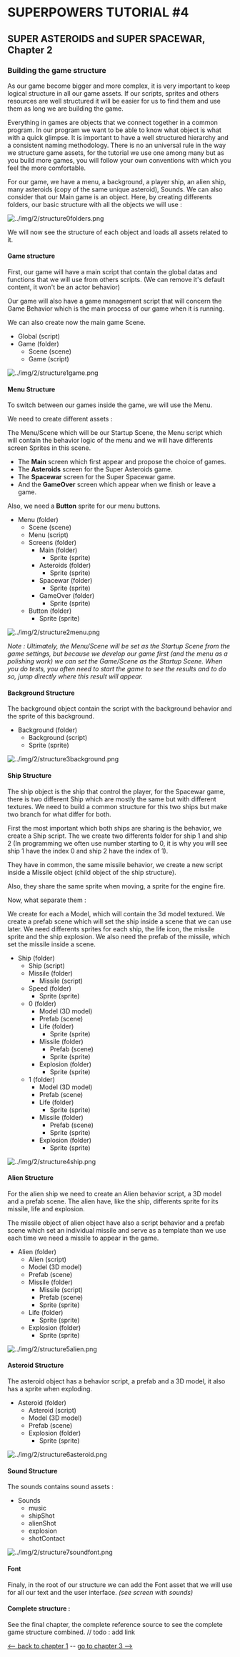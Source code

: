 # SUPERPOWERS TUTORIAL #4
## SUPER ASTEROIDS and SUPER SPACEWAR, Chapter 2


### **Building the game structure**


As our game become bigger and more complex, it is very important to keep logical structure 
in all our game assets. If our scripts, sprites and others resources are well structured 
it will be easier for us to find them and use them as long we are building the game.

Everything in games are objects that we connect together in a common program. In our program
we want to be able to know what object is what with a quick glimpse. It is important to have a well
structured hierarchy and a consistent naming methodology. There is no an universal rule in the way we structure
game assets, for the tutorial we use one among many but as you build more games, you will follow your own 
conventions with which you feel the more comfortable.

For our game, we have a menu, a background, a player ship, an alien ship, many asteroids (copy of the same unique asteroid),
Sounds. We can also consider that our Main game is an object. Here, by creating differents folders, 
our basic structure with all the objects we will use :

![../img/2/structure0folders.png](../img/2/structure0folders.png)

We will now see the structure of each object and loads all assets related to it.


#### Game structure

First, our game will have a main script that contain the global datas and functions that we will use from
others scripts. (We can remove it's default content, it won't be an actor behavior)

Our game will also have a game management script that will concern the Game Behavior which is the main process 
of our game when it is running.

We can also create now the main game Scene.

* Global (script)
* Game (folder)
   * Scene (scene)
   * Game (script)


![../img/2/structure1game.png](../img/2/structure1game.png)


#### Menu Structure

To switch between our games inside the game, we will use the Menu. 

We need to create different assets :

The Menu/Scene which will be our Startup Scene, the Menu script which will contain the behavior logic of 
the menu and we will have differents screen Sprites in this scene.

* The **Main** screen which first appear and propose the choice of games.
* The **Asteroids** screen for the Super Asteroids game.
* The **Spacewar** screen for the Super Spacewar game.
* And the **GameOver** screen which appear when we finish or leave a game.

Also, we need a **Button** sprite for our menu buttons.

* Menu (folder)
   * Scene (scene)
   * Menu (script)
   * Screens (folder)
      * Main (folder)
         * Sprite (sprite)
      * Asteroids (folder)
         * Sprite (sprite)
      * Spacewar (folder)
         * Sprite (sprite)
      * GameOver (folder)
         * Sprite (sprite)
   * Button (folder)
      * Sprite (sprite)
      
![../img/2/structure2menu.png](../img/2/structure2menu.png)
   
*Note : Ultimately, the Menu/Scene will be set as the Startup Scene from the game settings, but because 
we develop our game first (and the menu as a polishing work) we can set the Game/Scene as the Startup Scene. 
When you do tests, you often need to start the game to see the results and to do so, jump directly where this result will appear.*


#### Background Structure

The background object contain the script with the background behavior and the sprite of this background.

* Background (folder)
   * Background (script)
   * Sprite (sprite)
   
![../img/2/structure3background.png](../img/2/structure3background.png)


#### Ship Structure

The ship object is the ship that control the player, for the Spacewar game, there is two different Ship which are mostly the same but with different textures.
We need to build a common structure for this two ships but make two branch for what differ for both.

First the most important which both ships are sharing is the behavior, we create a Ship script. The we create two differents folder for ship 1 and ship 2 (In programming we often 
use number starting to 0, it is why you will see ship 1 have the index 0 and ship 2 have the index of 1).

They have in common, the same missile behavior, we create a new script inside a Missile object (child object of the ship structure).

Also, they share the same sprite when moving, a sprite for the engine fire.

Now, what separate them :

We create for each a Model, which will contain the 3d model textured. We create a prefab scene which will set the ship inside a scene that we can use later. 
We need differents sprites for each ship, the life icon, the missile sprite and the ship explosion. We also need the prefab of the missile, which set the missile inside a scene.

* Ship (folder)
   * Ship (script)
   * Missile (folder)
      * Missile (script)
   * Speed (folder)
      * Sprite (sprite)
   * 0 (folder)
      * Model (3D model)
      * Prefab (scene)
      * Life (folder)
         * Sprite (sprite)
      * Missile (folder)
         * Prefab (scene)
         * Sprite (sprite)
      * Explosion (folder)
         * Sprite (sprite)
   * 1 (folder)
      * Model (3D model)
      * Prefab (scene)
      * Life (folder)
         * Sprite (sprite)
      * Missile (folder)
         * Prefab (scene)
         * Sprite (sprite)
      * Explosion (folder)
         * Sprite (sprite)

![../img/2/structure4ship.png](../img/2/structure4ship.png)


#### Alien Structure

For the alien ship we need to create an Alien behavior script, a 3D model and a prefab scene. 
The alien have, like the ship, differents sprite for its missile, life and explosion.

The missile object of alien object have also a script behavior and a prefab scene which set an individual missile 
and serve as a template than we use each time we need a missile to appear in the game.

* Alien (folder)
   * Alien (script)
   * Model (3D model)
   * Prefab (scene)
   * Missile (folder)
      * Missile (script)
      * Prefab (scene)
      * Sprite (sprite)
   * Life (folder)
      * Sprite (sprite)
   * Explosion (folder)
      * Sprite (sprite)

![../img/2/structure5alien.png](../img/2/structure5alien.png)


#### Asteroid Structure

The asteroid object has a behavior script, a prefab and a 3D model, it also has a sprite when exploding.

* Asteroid (folder)
   * Asteroid (script)
   * Model (3D model)
   * Prefab (scene)
   * Explosion (folder)
      * Sprite (sprite)
    
![../img/2/structure6asteroid.png](../img/2/structure6asteroid.png)

#### Sound Structure

The sounds contains sound assets :

* Sounds
   * music
   * shipShot
   * alienShot
   * explosion
   * shotContact

![../img/2/structure7soundfont.png](../img/2/structure7soundfont.png)

#### Font

Finaly, in the root of our structure we can add the Font asset that we will use for all our text and the user interface.
*(see screen with sounds)*

#### Complete structure :

See the final chapter, the complete reference source to see the complete game structure combined.
// todo : add link

[<-- back to chapter 1](ch1.md) -- [go to chapter 3 -->](ch3.md)